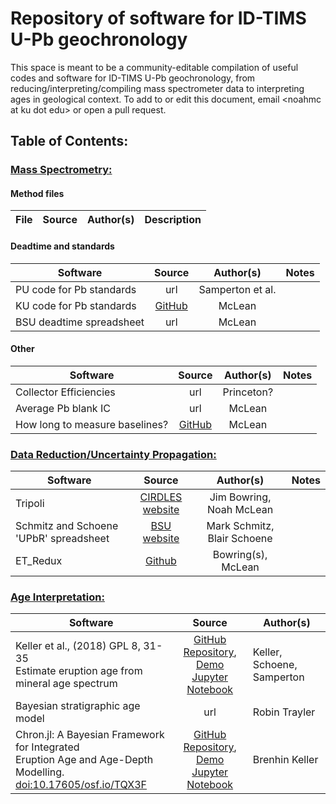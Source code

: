 # Repository of software for ID-TIMS U-Pb geochronology

This space is meant to be a community-editable compilation of useful codes and software for ID-TIMS U-Pb geochronology, from reducing/interpreting/compiling mass spectrometer data to interpreting ages in geological context.  To add to or edit this document, email \<noahmc at ku dot edu\> or open a pull request.

## Table of Contents:

### <u>Mass Spectrometry:</u>

#### Method files
| File | Source | Author(s) | Description |
|----------| :---------:| :---------: | ----------|

#### Deadtime and standards
| Software | Source | Author(s) | Notes |
|----------| :---------:| :---------: | ----------|
| PU code for Pb standards | url | Samperton et al. |
| KU code for Pb standards | [GitHub](https://github.com/noahmclean/TIMSLAB/tree/master/PbStandardsAnalysis) | McLean |
| BSU deadtime spreadsheet | url | McLean |

#### Other
| Software | Source | Author(s) | Notes |
|----------| :---------:| :---------: | ----------|
| Collector Efficiencies | url | Princeton? | |
| Average Pb blank IC | url | McLean | |
| How long to measure baselines? | [GitHub](https://www.noahmclean.org/baseline-times/) | McLean | |


### <u>Data Reduction/Uncertainty Propagation:</u>

| Software | Source | Author(s) | Notes |
|----------| :---------:| :---------: | ----------|
| Tripoli | [CIRDLES website](http://cirdles.org/projects/tripoli/) | Jim Bowring, Noah McLean | |
| Schmitz and Schoene 'UPbR' spreadsheet | [BSU website](https://earth.boisestate.edu/isotope/labshare/data-reduction-software/) | Mark Schmitz, Blair Schoene | |
| ET_Redux | [Github](https://github.com/CIRDLES/ET_Redux/releases) | Bowring(s), McLean | |



### <u>Age Interpretation:</u>

| Software | Source | Author(s) |
|----------| :---------:| ----------|
| Keller et al., (2018) GPL 8, 31-35<br> Estimate eruption age from mineral age spectrum | [GitHub Repository](https://github.com/brenhinkeller/BayeZirChron.c), <br>[Demo Jupyter Notebook](https://mybinder.org/v2/gh/brenhinkeller/BayeZirChron.c/master?filepath=julia%2Fdemo.ipynb) | Keller, Schoene, Samperton |
| Bayesian stratigraphic age model | url | Robin Trayler
| Chron.jl: A Bayesian Framework for Integrated <br>Eruption Age and Age-Depth Modelling. <br> [doi:10.17605/osf.io/TQX3F](https://doi.org/10.17605/osf.io/TQX3F) | [GitHub Repository](https://github.com/brenhinkeller/Chron.jl), <br>[Demo Jupyter Notebook](https://mybinder.org/v2/gh/brenhinkeller/Chron.jl/master?filepath=examples%2Fdemo.ipynb)| Brenhin Keller



